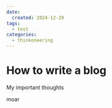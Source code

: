 ```yaml
---
date:
  created: 2024-12-20
tags:
  - test
categories:
  - thinkoneering
---
```


# How to write a blog

My important thoughts

<!-- more -->

moar

